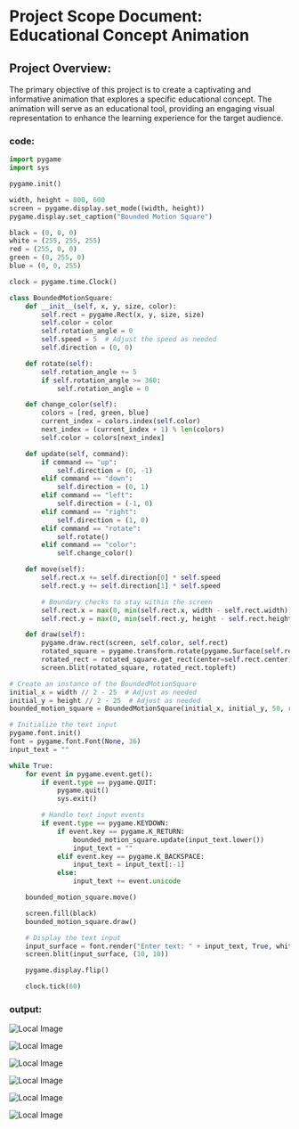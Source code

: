 # Project Scope Document: Educational Concept Animation
## Project Overview:
The primary objective of this project is to create a captivating and informative animation that explores a specific educational concept. The animation will serve as an educational tool, providing an engaging visual representation to enhance the learning experience for the target audience.
### code:
```py
import pygame
import sys

pygame.init()

width, height = 800, 600
screen = pygame.display.set_mode((width, height))
pygame.display.set_caption("Bounded Motion Square")

black = (0, 0, 0)
white = (255, 255, 255)
red = (255, 0, 0)
green = (0, 255, 0)
blue = (0, 0, 255)

clock = pygame.time.Clock()

class BoundedMotionSquare:
    def __init__(self, x, y, size, color):
        self.rect = pygame.Rect(x, y, size, size)
        self.color = color
        self.rotation_angle = 0
        self.speed = 5  # Adjust the speed as needed
        self.direction = (0, 0)

    def rotate(self):
        self.rotation_angle += 5
        if self.rotation_angle >= 360:
            self.rotation_angle = 0

    def change_color(self):
        colors = [red, green, blue]
        current_index = colors.index(self.color)
        next_index = (current_index + 1) % len(colors)
        self.color = colors[next_index]

    def update(self, command):
        if command == "up":
            self.direction = (0, -1)
        elif command == "down":
            self.direction = (0, 1)
        elif command == "left":
            self.direction = (-1, 0)
        elif command == "right":
            self.direction = (1, 0)
        elif command == "rotate":
            self.rotate()
        elif command == "color":
            self.change_color()

    def move(self):
        self.rect.x += self.direction[0] * self.speed
        self.rect.y += self.direction[1] * self.speed

        # Boundary checks to stay within the screen
        self.rect.x = max(0, min(self.rect.x, width - self.rect.width))
        self.rect.y = max(0, min(self.rect.y, height - self.rect.height))

    def draw(self):
        pygame.draw.rect(screen, self.color, self.rect)
        rotated_square = pygame.transform.rotate(pygame.Surface(self.rect.size, pygame.SRCALPHA), self.rotation_angle)
        rotated_rect = rotated_square.get_rect(center=self.rect.center)
        screen.blit(rotated_square, rotated_rect.topleft)

# Create an instance of the BoundedMotionSquare
initial_x = width // 2 - 25  # Adjust as needed
initial_y = height // 2 - 25  # Adjust as needed
bounded_motion_square = BoundedMotionSquare(initial_x, initial_y, 50, red)

# Initialize the text input
pygame.font.init()
font = pygame.font.Font(None, 36)
input_text = ""

while True:
    for event in pygame.event.get():
        if event.type == pygame.QUIT:
            pygame.quit()
            sys.exit()

        # Handle text input events
        if event.type == pygame.KEYDOWN:
            if event.key == pygame.K_RETURN:
                bounded_motion_square.update(input_text.lower())
                input_text = ""
            elif event.key == pygame.K_BACKSPACE:
                input_text = input_text[:-1]
            else:
                input_text += event.unicode

    bounded_motion_square.move()

    screen.fill(black)
    bounded_motion_square.draw()

    # Display the text input
    input_surface = font.render("Enter text: " + input_text, True, white)
    screen.blit(input_surface, (10, 10))

    pygame.display.flip()

    clock.tick(60)
```
### output:

![Local Image](1screen.jpg)


![Local Image](c2.jpg)


![Local Image](cu.jpg)


![Local Image](cd.jpg)


![Local Image](cl.jpg)

![Local Image](cr.jpg)
